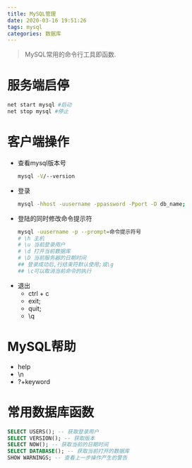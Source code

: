 ```yaml
---
title: MySQL管理
date: 2020-03-16 19:51:26
tags: mysql
categories: 数据库
---
```

>MySQL常用的命令行工具即函数.

<!--more-->
# 服务端启停
```bash
net start mysql #启动
net stop mysql #停止
```

# 客户端操作
- 查看mysql版本号
    ```bash
    mysql -V/--version
    ```
- 登录
    ```bash
    mysql -hhost -uusername -ppassword -Pport -D db_name;
    ```
- 登陆的同时修改命令提示符
    ```bash
    mysql -uusername -p --prompt=命令提示符号
    # \h 主机
    # \u 当前登录用户
    # \d 打开当前数据库
    # \D 当前服务器的日期时间
    ## 登录成功后,行结束符默认使用;或\g
    ## \c可以取消当前命令的执行
    ```
- 退出
  * ctrl + c
  * exit;
  * quit;
  * \q

# MySQL帮助
- help
- \n
- ?+keyword

# 常用数据库函数
```sql
SELECT USERS(); -- 获取登录用户
SELECT VERSION(); -- 获取版本
SELECT NOW(); -- 获取当前的日期时间
SELECT DATABASE(); -- 获取当前打开的数据库
SHOW WARNINGS; -- 查看上一步操作产生的警告
```
